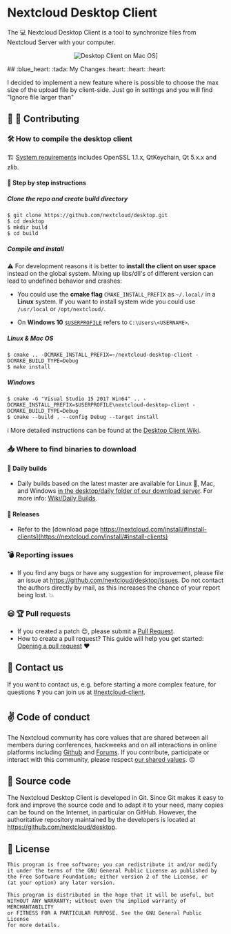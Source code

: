 # Nextcloud Desktop Client

The :computer: Nextcloud Desktop Client is a tool to synchronize files from Nextcloud Server
with your computer.

<p align="center">
    <img src="https://nextcloud.com/wp-content/themes/next/assets/img/clients/desktop/macsettings.png?x16328" alt="Desktop Client on Mac OS]">
</p>
## :blue_heart: :tada: My Changes :heart: :heart: :heart:

I decided to implement a new feature where is possible to choose the max size of the upload file by client-side.
Just go in settings and you will find "Ignore file larger than"

## :blue_heart: :tada: Contributing

### :hammer_and_wrench: How to compile the desktop client

:building_construction: [System requirements](https://github.com/nextcloud/desktop/wiki/System-requirements-for-compiling-the-desktop-client) includes OpenSSL 1.1.x, QtKeychain, Qt 5.x.x and zlib.

#### :memo: Step by step instructions

##### Clone the repo and create build directory
```
$ git clone https://github.com/nextcloud/desktop.git
$ cd desktop
$ mkdir build
$ cd build
```
##### Compile and install

:warning: For development reasons it is better to **install the client on user space** instead on the global system. Mixing up libs/dll's of different version can lead to undefined behavior and crashes:

* You could use the **cmake flag** ```CMAKE_INSTALL_PREFIX``` as ```~/.local/``` in a **Linux** system. If you want to install system wide you could use ```/usr/local``` or ```/opt/nextcloud/```.

* On **Windows 10** [```$USERPROFILE```](https://docs.microsoft.com/en-us/windows/deployment/usmt/usmt-recognized-environment-variables#a-href-idbkmk-2avariables-that-are-recognized-only-in-the-user-context) refers to ```C:\Users\<USERNAME>```.

##### Linux & Mac OS

```
$ cmake .. -DCMAKE_INSTALL_PREFIX=~/nextcloud-desktop-client -DCMAKE_BUILD_TYPE=Debug
$ make install
```

##### Windows

```
$ cmake -G "Visual Studio 15 2017 Win64" .. -DCMAKE_INSTALL_PREFIX=$USERPROFILE\nextcloud-desktop-client -DCMAKE_BUILD_TYPE=Debug
$ cmake --build . --config Debug --target install
```

:information_source: More detailed instructions can be found at the [Desktop Client Wiki](https://github.com/nextcloud/desktop/wiki).

### :inbox_tray: Where to find binaries to download

#### :high_brightness: Daily builds

- Daily builds based on the latest master are available for Linux :penguin:, Mac, and Windows
[in the desktop/daily folder of our download server](https://download.nextcloud.com/desktop/daily).
For more info: [Wiki/Daily Builds](https://github.com/nextcloud/desktop/wiki/Daily-Builds).

#### :rocket: Releases

- Refer to the [download page https://nextcloud.com/install/#install-clients](https://nextcloud.com/install/#install-clients)

### :bomb: Reporting issues

- If you find any bugs or have any suggestion for improvement, please
file an issue at https://github.com/nextcloud/desktop/issues. Do not
contact the authors directly by mail, as this increases the chance
of your report being lost. :boom:

### :smiley: :trophy: Pull requests

- If you created a patch :heart_eyes:, please submit a [Pull
Request](https://github.com/nextcloud/desktop/pulls).
- How to create a pull request? This guide will help you get started: [Opening a pull request](https://opensource.guide/how-to-contribute/#opening-a-pull-request) :heart:


## :satellite: Contact us

If you want to contact us, e.g. before starting a more complex feature, for questions :question:
you can join us at
[#nextcloud-client](https://webchat.freenode.net/?channels=nextcloud-client).

## :v: Code of conduct

The Nextcloud community has core values that are shared between all members during conferences, hackweeks and on all interactions in online platforms including [Github](https://github.com/nextcloud) and [Forums](https://help.nextcloud.com). If you contribute, participate or interact with this community, please respect [our shared values](https://nextcloud.com/code-of-conduct/). :relieved:

## :memo: Source code

The Nextcloud Desktop Client is developed in Git. Since Git makes it easy to
fork and improve the source code and to adapt it to your need, many copies
can be found on the Internet, in particular on GitHub. However, the
authoritative repository maintained by the developers is located at
https://github.com/nextcloud/desktop.

## :scroll: License

    This program is free software; you can redistribute it and/or modify
    it under the terms of the GNU General Public License as published by
    the Free Software Foundation; either version 2 of the License, or
    (at your option) any later version.

    This program is distributed in the hope that it will be useful, but
    WITHOUT ANY WARRANTY; without even the implied warranty of MERCHANTABILITY
    or FITNESS FOR A PARTICULAR PURPOSE. See the GNU General Public License
    for more details.
